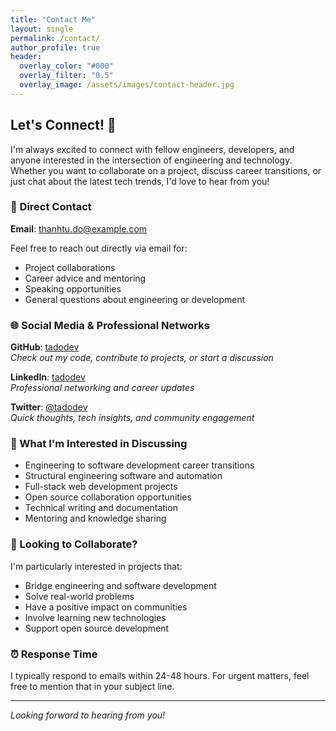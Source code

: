 ```yaml
---
title: "Contact Me"
layout: single
permalink: /contact/
author_profile: true
header:
  overlay_color: "#000"
  overlay_filter: "0.5"
  overlay_image: /assets/images/contact-header.jpg
---
```


## Let's Connect! 🤝

I'm always excited to connect with fellow engineers, developers, and anyone interested in the intersection of engineering and technology. Whether you want to collaborate on a project, discuss career transitions, or just chat about the latest tech trends, I'd love to hear from you!

### 📧 Direct Contact

**Email**: [thanhtu.do@example.com](mailto:thanhtu.do@example.com)

Feel free to reach out directly via email for:
- Project collaborations
- Career advice and mentoring
- Speaking opportunities
- General questions about engineering or development

### 🌐 Social Media & Professional Networks

**GitHub**: [tadodev](https://github.com/tadodev)  
*Check out my code, contribute to projects, or start a discussion*

**LinkedIn**: [tadodev](https://linkedin.com/in/tadodev)  
*Professional networking and career updates*

**Twitter**: [@tadodev](https://twitter.com/tadodev)  
*Quick thoughts, tech insights, and community engagement*

### 💬 What I'm Interested in Discussing

- Engineering to software development career transitions
- Structural engineering software and automation
- Full-stack web development projects
- Open source collaboration opportunities
- Technical writing and documentation
- Mentoring and knowledge sharing

### 🚀 Looking to Collaborate?

I'm particularly interested in projects that:
- Bridge engineering and software development
- Solve real-world problems
- Have a positive impact on communities
- Involve learning new technologies
- Support open source development

### ⏰ Response Time

I typically respond to emails within 24-48 hours. For urgent matters, feel free to mention that in your subject line.

---

*Looking forward to hearing from you!*